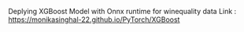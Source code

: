 Deplying XGBoost Model with Onnx runtime for winequality data
Link : https://monikasinghal-22.github.io/PyTorch/XGBoost

